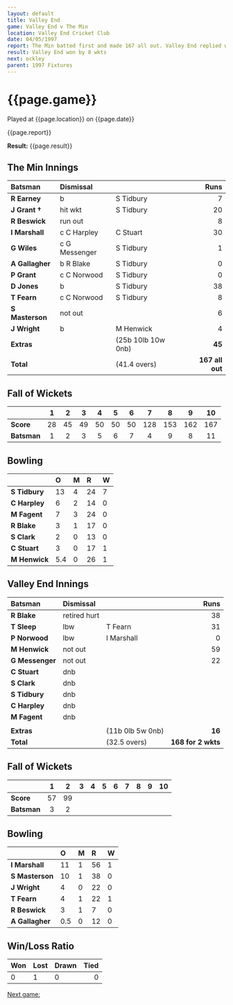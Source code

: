 ```yaml
---
layout: default
title: Valley End
game: Valley End v The Min
location: Valley End Cricket Club
date: 04/05/1997
report: The Min batted first and made 167 all out. Valley End replied with 168 for 2 wkts
result: Valley End won by 8 wkts
next: ockley
parent: 1997 Fixtures
---
```


# {{page.game}}

Played at {{page.location}} on {{page.date}}

{{page.report}}

**Result:** {{page.result}}

## The Min Innings

| Batsman | Dismissal |  | Runs |
|:---|:---|---|---:|
| **R Earney** | b | S Tidbury | 7 |
| **J Grant &#8224;** | hit wkt | S Tidbury | 20 |
| **R Beswick** | run out |  | 8 |
| **I Marshall** | c C Harpley | C Stuart | 30 |
| **G Wiles** | c G Messenger | S Tidbury | 1 |
| **A Gallagher** | b R Blake | S Tidbury | 0 |
| **P Grant** | c C Norwood | S Tidbury | 0 |
| **D Jones** | b | S Tidbury | 38 |
| **T Fearn** | c C Norwood | S Tidbury | 8 |
| **S Masterson** | not out |  | 6 |
| **J Wright** | b | M Henwick | 4 |
| **Extras** | | (25b 10lb 10w 0nb) | **45** |
| **Total** | | (41.4 overs) | ****167 all out**** |

## Fall of Wickets

| | 1 | 2 | 3 | 4 | 5 | 6 | 7 | 8 | 9 | 10 |
|---|:---:|:---:|:---:|:---:|:---:|:---:|:---:|:---:|:---:|:---:|
| **Score** | 28 | 45 | 49 | 50 | 50 | 50 | 128 | 153 | 162 | 167 |
| **Batsman** | 1 | 2 | 3 | 5 | 6 | 7 | 4 | 9 | 8 | 11 |

## Bowling

| | O | M | R | W |
|---|:---|:---|:---|:---|
| **S Tidbury** | 13 | 4 | 24 | 7 |
| **C Harpley** | 6 | 2 | 14 | 0 |
| **M Fagent** | 7 | 3 | 24 | 0 |
| **R Blake** | 3 | 1 | 17 | 0 |
| **S Clark** | 2 | 0 | 13 | 0 |
| **C Stuart** | 3 | 0 | 17 | 1 |
| **M Henwick** | 5.4 | 0 | 26 | 1 |

## Valley End Innings

| Batsman | Dismissal |  | Runs |
|:---|:---|---|---:|
| **R Blake** | retired hurt |  | 38 |
| **T Sleep** | lbw | T Fearn | 31 |
| **P Norwood** | lbw | I Marshall | 0 |
| **M Henwick** | not out |  | 59 |
| **G Messenger** | not out |  | 22 |
| **C Stuart** | dnb |  |  |
| **S Clark** | dnb |  |  |
| **S Tidbury** | dnb |  |  |
| **C Harpley** | dnb |  |  |
| **M Fagent** | dnb |  |  |
|  |  |  |  |
| **Extras** | | (11b 0lb 5w 0nb) | **16** |
| **Total** | | (32.5 overs) | ****168 for 2 wkts**** |

## Fall of Wickets

| | 1 | 2 | 3 | 4 | 5 | 6 | 7 | 8 | 9 | 10 |
|---|:---:|:---:|:---:|:---:|:---:|:---:|:---:|:---:|:---:|:---:|
| **Score** | 57 | 99 |  |  |  |  |  |  |  |  |
| **Batsman** | 3 | 2 |  |  |  |  |  |  |  |  |

## Bowling

| | O | M | R | W |
|---|:---|:---|:---|:---|
| **I Marshall** | 11 | 1 | 56 | 1 |
| **S Masterson** | 10 | 1 | 38 | 0 |
| **J Wright** | 4 | 0 | 22 | 0 |
| **T Fearn** | 4 | 1 | 22 | 1 |
| **R Beswick** | 3 | 1 | 7 | 0 |
| **A Gallagher** | 0.5 | 0 | 12 | 0 |

## Win/Loss Ratio

| Won | Lost | Drawn | Tied |
|:---|:---|:---|---:|
| 0 | 1 | 0 | 0 |

[Next game:]({{page.next}})